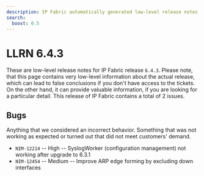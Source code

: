 ```yaml
---
description: IP Fabric automatically generated low-level release notes for version 6.4.3.
search:
  boost: 0.5
---
```


# LLRN 6.4.3

These are low-level release notes for IP Fabric release `6.4.3`. Please note, that this page contains very low-level information about the actual release, which can lead to false conclusions if you don't have access to the tickets. On the other hand, it can provide valuable information, if you are looking for a particular detail. This release of IP Fabric contains a total of 2 issues.

## Bugs

Anything that we considered an incorrect behavior. Something that was not working as expected or turned out that did not meet customers' demand.

- `NIM-12214` -- High -- SyslogWorker (configuration management) not working after upgrade to 6.3.1
- `NIM-12454` -- Medium -- Improve ARP edge forming by excluding down interfaces
